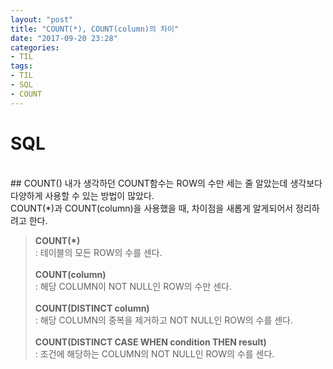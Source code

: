 ```yaml
---
layout: "post"
title: "COUNT(*), COUNT(column)의 차이"
date: "2017-09-20 23:28"
categories:
- TIL
tags:
- TIL
- SQL
- COUNT
---
```


# SQL
<br/>
## COUNT()
내가 생각하던 COUNT함수는 ROW의 수만 세는 줄 알았는데 생각보다 다양하게 사용할 수 있는 방법이 많았다. <br/>
COUNT(*)과 COUNT(column)을 사용했을 때, 차이점을 새롭게 알게되어서 정리하려고 한다.<br/>

> **COUNT(*)** <br/>
> \: 테이블의 모든 ROW의 수를 센다.<br/><br/>
> **COUNT(column)** <br/>
> \: 해당 COLUMN이 NOT NULL인 ROW의 수만 센다.<br/><br/>
> **COUNT(DISTINCT column)** <br/>
> \: 해당 COLUMN의 중복을 제거하고 NOT NULL인 ROW의 수를 센다.<br/><br/>
> **COUNT(DISTINCT CASE WHEN condition THEN result)** <br/>
> \: 조건에 해당하는 COLUMN의 NOT NULL인 ROW의 수를 센다.<br/>
